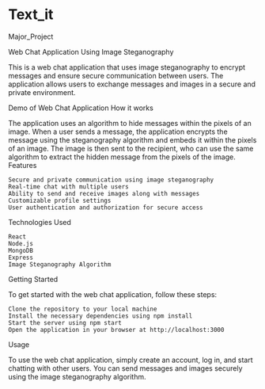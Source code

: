 # Text_it
Major_Project

Web Chat Application Using Image Steganography

This is a web chat application that uses image steganography to encrypt messages and ensure secure communication between users. The application allows users to exchange messages and images in a secure and private environment.

Demo of Web Chat Application
How it works

The application uses an algorithm to hide messages within the pixels of an image. When a user sends a message, the application encrypts the message using the steganography algorithm and embeds it within the pixels of an image. The image is then sent to the recipient, who can use the same algorithm to extract the hidden message from the pixels of the image.
Features

    Secure and private communication using image steganography
    Real-time chat with multiple users
    Ability to send and receive images along with messages
    Customizable profile settings
    User authentication and authorization for secure access

Technologies Used

    React
    Node.js
    MongoDB
    Express
    Image Steganography Algorithm

Getting Started

To get started with the web chat application, follow these steps:

    Clone the repository to your local machine
    Install the necessary dependencies using npm install
    Start the server using npm start
    Open the application in your browser at http://localhost:3000

Usage

To use the web chat application, simply create an account, log in, and start chatting with other users. You can send messages and images securely using the image steganography algorithm.

